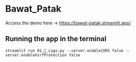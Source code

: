 # Bawat_Patak
Access the demo here -> https://bawat-patak.streamlit.app/

## Running the app in the terminal
`streamlit run 01_📄_Logs.py --server.enableCORS false --server.enableXsrfProtection false`